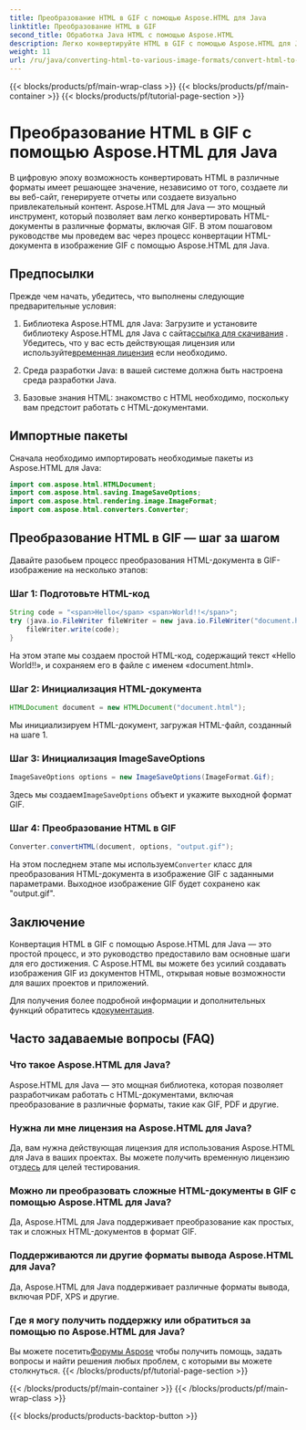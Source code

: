 ```yaml
---
title: Преобразование HTML в GIF с помощью Aspose.HTML для Java
linktitle: Преобразование HTML в GIF
second_title: Обработка Java HTML с помощью Aspose.HTML
description: Легко конвертируйте HTML в GIF с помощью Aspose.HTML для Java. Создавайте потрясающие изображения из HTML-документов. Начните прямо сейчас!
weight: 11
url: /ru/java/converting-html-to-various-image-formats/convert-html-to-gif/
---
```


{{< blocks/products/pf/main-wrap-class >}}
{{< blocks/products/pf/main-container >}}
{{< blocks/products/pf/tutorial-page-section >}}

# Преобразование HTML в GIF с помощью Aspose.HTML для Java


В цифровую эпоху возможность конвертировать HTML в различные форматы имеет решающее значение, независимо от того, создаете ли вы веб-сайт, генерируете отчеты или создаете визуально привлекательный контент. Aspose.HTML для Java — это мощный инструмент, который позволяет вам легко конвертировать HTML-документы в различные форматы, включая GIF. В этом пошаговом руководстве мы проведем вас через процесс конвертации HTML-документа в изображение GIF с помощью Aspose.HTML для Java.

## Предпосылки

Прежде чем начать, убедитесь, что выполнены следующие предварительные условия:

1. Библиотека Aspose.HTML для Java: Загрузите и установите библиотеку Aspose.HTML для Java с сайта[ссылка для скачивания](https://releases.aspose.com/html/java/) . Убедитесь, что у вас есть действующая лицензия или используйте[временная лицензия](https://purchase.aspose.com/temporary-license/) если необходимо.

2. Среда разработки Java: в вашей системе должна быть настроена среда разработки Java.

3. Базовые знания HTML: знакомство с HTML необходимо, поскольку вам предстоит работать с HTML-документами.

## Импортные пакеты

Сначала необходимо импортировать необходимые пакеты из Aspose.HTML для Java:

```java
import com.aspose.html.HTMLDocument;
import com.aspose.html.saving.ImageSaveOptions;
import com.aspose.html.rendering.image.ImageFormat;
import com.aspose.html.converters.Converter;
```

## Преобразование HTML в GIF — шаг за шагом

Давайте разобьем процесс преобразования HTML-документа в GIF-изображение на несколько этапов:

### Шаг 1: Подготовьте HTML-код

```java
String code = "<span>Hello</span> <span>World!!</span>";
try (java.io.FileWriter fileWriter = new java.io.FileWriter("document.html")) {
    fileWriter.write(code);
}
```

На этом этапе мы создаем простой HTML-код, содержащий текст «Hello World!!», и сохраняем его в файле с именем «document.html».

### Шаг 2: Инициализация HTML-документа

```java
HTMLDocument document = new HTMLDocument("document.html");
```

Мы инициализируем HTML-документ, загружая HTML-файл, созданный на шаге 1.

### Шаг 3: Инициализация ImageSaveOptions

```java
ImageSaveOptions options = new ImageSaveOptions(ImageFormat.Gif);
```

 Здесь мы создаем`ImageSaveOptions` объект и укажите выходной формат GIF.

### Шаг 4: Преобразование HTML в GIF

```java
Converter.convertHTML(document, options, "output.gif");
```

 На этом последнем этапе мы используем`Converter` класс для преобразования HTML-документа в изображение GIF с заданными параметрами. Выходное изображение GIF будет сохранено как "output.gif".

## Заключение

Конвертация HTML в GIF с помощью Aspose.HTML для Java — это простой процесс, и это руководство предоставило вам основные шаги для его достижения. С Aspose.HTML вы можете без усилий создавать изображения GIF из документов HTML, открывая новые возможности для ваших проектов и приложений.

 Для получения более подробной информации и дополнительных функций обратитесь к[документация](https://reference.aspose.com/html/java/).

## Часто задаваемые вопросы (FAQ)

### Что такое Aspose.HTML для Java?
   Aspose.HTML для Java — это мощная библиотека, которая позволяет разработчикам работать с HTML-документами, включая преобразование в различные форматы, такие как GIF, PDF и другие.

### Нужна ли мне лицензия на Aspose.HTML для Java?
 Да, вам нужна действующая лицензия для использования Aspose.HTML для Java в ваших проектах. Вы можете получить временную лицензию от[здесь](https://purchase.aspose.com/temporary-license/) для целей тестирования.

### Можно ли преобразовать сложные HTML-документы в GIF с помощью Aspose.HTML для Java?
Да, Aspose.HTML для Java поддерживает преобразование как простых, так и сложных HTML-документов в формат GIF.

### Поддерживаются ли другие форматы вывода Aspose.HTML для Java?
Да, Aspose.HTML для Java поддерживает различные форматы вывода, включая PDF, XPS и другие.

### Где я могу получить поддержку или обратиться за помощью по Aspose.HTML для Java?
 Вы можете посетить[Форумы Aspose](https://forum.aspose.com/) чтобы получить помощь, задать вопросы и найти решения любых проблем, с которыми вы можете столкнуться.
{{< /blocks/products/pf/tutorial-page-section >}}

{{< /blocks/products/pf/main-container >}}
{{< /blocks/products/pf/main-wrap-class >}}

{{< blocks/products/products-backtop-button >}}

